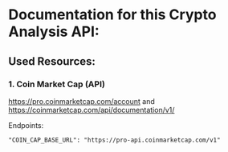 # Documentation for this Crypto Analysis API:

## Used Resources:

### 1. Coin Market Cap (API)

https://pro.coinmarketcap.com/account
and
https://coinmarketcap.com/api/documentation/v1/

Endpoints:

```
"COIN_CAP_BASE_URL": "https://pro-api.coinmarketcap.com/v1"
```
